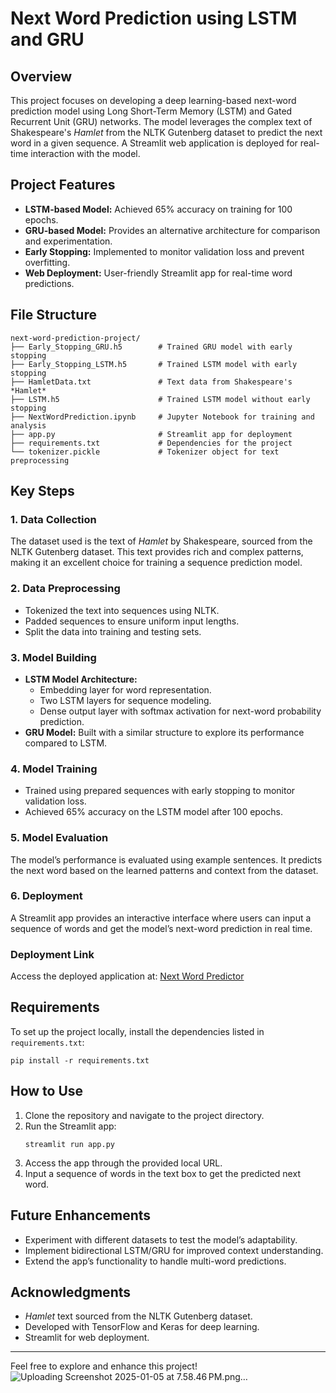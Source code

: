 # Next Word Prediction using LSTM and GRU

## Overview
This project focuses on developing a deep learning-based next-word prediction model using Long Short-Term Memory (LSTM) and Gated Recurrent Unit (GRU) networks. The model leverages the complex text of Shakespeare's *Hamlet* from the NLTK Gutenberg dataset to predict the next word in a given sequence. A Streamlit web application is deployed for real-time interaction with the model.

## Project Features
- **LSTM-based Model:** Achieved 65% accuracy on training for 100 epochs.
- **GRU-based Model:** Provides an alternative architecture for comparison and experimentation.
- **Early Stopping:** Implemented to monitor validation loss and prevent overfitting.
- **Web Deployment:** User-friendly Streamlit app for real-time word predictions.

## File Structure
```
next-word-prediction-project/
├── Early_Stopping_GRU.h5        # Trained GRU model with early stopping
├── Early_Stopping_LSTM.h5       # Trained LSTM model with early stopping
├── HamletData.txt               # Text data from Shakespeare's *Hamlet*
├── LSTM.h5                      # Trained LSTM model without early stopping
├── NextWordPrediction.ipynb     # Jupyter Notebook for training and analysis
├── app.py                       # Streamlit app for deployment
├── requirements.txt             # Dependencies for the project
└── tokenizer.pickle             # Tokenizer object for text preprocessing
```

## Key Steps

### 1. Data Collection
The dataset used is the text of *Hamlet* by Shakespeare, sourced from the NLTK Gutenberg dataset. This text provides rich and complex patterns, making it an excellent choice for training a sequence prediction model.

### 2. Data Preprocessing
- Tokenized the text into sequences using NLTK.
- Padded sequences to ensure uniform input lengths.
- Split the data into training and testing sets.

### 3. Model Building
- **LSTM Model Architecture:**
  - Embedding layer for word representation.
  - Two LSTM layers for sequence modeling.
  - Dense output layer with softmax activation for next-word probability prediction.
- **GRU Model:** Built with a similar structure to explore its performance compared to LSTM.

### 4. Model Training
- Trained using prepared sequences with early stopping to monitor validation loss.
- Achieved 65% accuracy on the LSTM model after 100 epochs.

### 5. Model Evaluation
The model’s performance is evaluated using example sentences. It predicts the next word based on the learned patterns and context from the dataset.

### 6. Deployment
A Streamlit app provides an interactive interface where users can input a sequence of words and get the model’s next-word prediction in real time.

### Deployment Link
Access the deployed application at: [Next Word Predictor](https://nextwordpredictor-fftadagpfxygmmgtvhset4.streamlit.app/)

## Requirements
To set up the project locally, install the dependencies listed in `requirements.txt`:
```
pip install -r requirements.txt
```

## How to Use
1. Clone the repository and navigate to the project directory.
2. Run the Streamlit app:
   ```
   streamlit run app.py
   ```
3. Access the app through the provided local URL.
4. Input a sequence of words in the text box to get the predicted next word.

## Future Enhancements
- Experiment with different datasets to test the model’s adaptability.
- Implement bidirectional LSTM/GRU for improved context understanding.
- Extend the app’s functionality to handle multi-word predictions.

## Acknowledgments
- *Hamlet* text sourced from the NLTK Gutenberg dataset.
- Developed with TensorFlow and Keras for deep learning.
- Streamlit for web deployment.

---

Feel free to explore and enhance this project!
![Uploading Screenshot 2025-01-05 at 7.58.46 PM.png…]()

